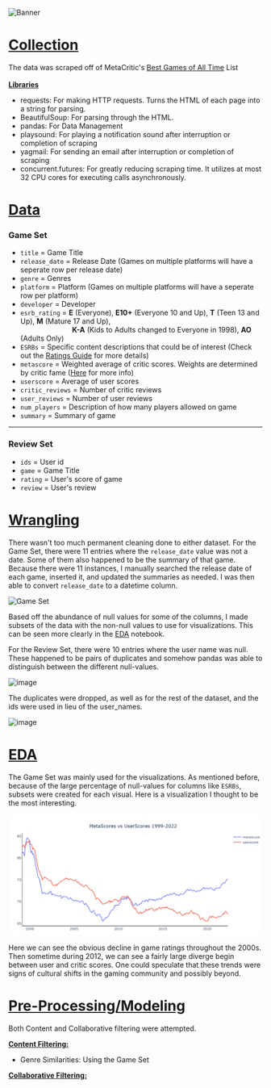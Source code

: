 ![Banner](https://user-images.githubusercontent.com/89433717/170891205-463af589-40b0-4135-9141-66b115c70c7b.png)
# [Collection](https://github.com/trentenAB/Video_Game_Recommendation_System/blob/main/notebooks/scraping_meta.ipynb)
The data was scraped off of MetaCritic's [Best Games of All Time](https://www.metacritic.com/browse/games/score/metascore/all/all/filtered) List<br><br>
<ins>__Libraries__</ins> 
- requests: For making HTTP requests. Turns the HTML of each page into a string for parsing.  
- BeautifulSoup: For parsing through the HTML.
- pandas: For Data Management
- playsound: For playing a notification sound after interruption or completion of scraping
- yagmail: For sending an email after interruption or completion of scraping
- concurrent.futures: For greatly reducing scraping time. It utilizes at most 32 CPU cores for executing calls asynchronously. 

# [Data](https://www.kaggle.com/datasets/trentenberam/metacritic-games-all-time)
### Game Set
- `title` = Game Title
- `release_date` = Release Date (Games on multiple platforms will have a seperate row per release date)
- `genre` = Genres
- `platform` = Platform (Games on multiple platforms will have a seperate row per platform)
- `developer` = Developer
- `esrb_rating` = __E__ (Everyone), __E10+__ (Everyone 10 and Up), __T__ (Teen 13 and Up), __M__ (Mature 17 and Up), 
                  <br> &nbsp;&nbsp;&nbsp;&nbsp;&nbsp;&nbsp;&nbsp;&nbsp;&nbsp;&nbsp;&nbsp;&nbsp;&nbsp;&nbsp;&nbsp;&nbsp;&nbsp;&nbsp;&nbsp;&nbsp;&nbsp;&nbsp;&nbsp;&nbsp;&nbsp; __K-A__ (Kids to Adults changed to Everyone in 1998), __AO__ (Adults Only)       
- `ESRBs` = Specific content descriptions that could be of interest (Check out the [Ratings Guide](https://www.esrb.org/ratings-guide/) for more details)
- `metascore` = Weighted average of critic scores. Weights are determined by critic fame ([Here](https://www.metacritic.com/about-metascores) for more info)
- `userscore` = Average of user scores
- `critic_reviews` = Number of critic reviews
- `user_reviews` = Number of user reviews 
- `num_players` = Description of how many players allowed on game
- `summary` = Summary of game
__________________________________________________________________________________
### Review Set
- `ids` = User id
- `game` = Game Title
- `rating` = User's score of game
- `review` = User's review

# [Wrangling](https://github.com/trentenAB/Video_Game_Recommendation_System/blob/main/notebooks/Wrangling.ipynb)
There wasn't too much permanent cleaning done to either dataset. For the Game Set, there were 11 entries where the `release_date` value was not a date. Some of them also happened to be the summary of that game. Because there were 11 instances, I manually searched the release date of each game, inserted it, and updated the summaries as needed. I was then able to convert `release_date` to a datetime column. 

![Game Set](https://user-images.githubusercontent.com/89433717/170890214-e72c1d23-f225-42a5-928b-1dad096db551.png)

Based off the abundance of null values for some of the columns, I made subsets of the data with the non-null values to use for visualizations. This can be seen more clearly in the [EDA](https://github.com/trentenAB/Video_Game_Recommendation_System/tree/main/notebooks/VGR%20EDA) notebook.  

[//]: # (Put pictures of this process)

For the Review Set, there were 10 entries where the user name was null. These happened to be pairs of duplicates and somehow pandas was able to distinguish between the different null-values.

![image](https://user-images.githubusercontent.com/89433717/170890328-bb1610a9-0ccf-4223-ac77-849c0a49e3f0.png)

The duplicates were dropped, as well as for the rest of the dataset, and the ids were used in lieu of the user_names. 

![image](https://user-images.githubusercontent.com/89433717/170890380-5cb4f4b0-7790-4be2-b814-a049d2fbebdf.png)

# [EDA](https://github.com/trentenAB/Video_Game_Recommendation_System/tree/main/notebooks/VGR%20EDA)
The Game Set was mainly used for the visualizations. As mentioned before, because of the large percentage of null-values for columns like `ESRBs`, subsets were created for each visual. Here is a visualization I thought to be the most interesting. 

![Critic and User Ratings 1999-2022](https://github.com/trentenAB/Video_Game_Recommendation_System/blob/main/notebooks/VGR%20EDA/CriticScores%20vs%20UserScores.png)

Here we can see the obvious decline in game ratings throughout the 2000s. Then sometime during 2012, we can see a fairly large diverge begin between user and critic scores. One could speculate that these trends were signs of cultural shifts in the gaming community and possibly beyond.   

# [Pre-Processing/Modeling](https://github.com/trentenAB/Video_Game_Recommendation_System/blob/main/notebooks/Preprocess%20and%20Modeling.ipynb)

Both Content and Collaborative filtering were attempted.

__<ins>Content Filtering:</ins>__
- Genre Similarities: Using the Game Set

__<ins>Collaborative Filtering:</ins>__

